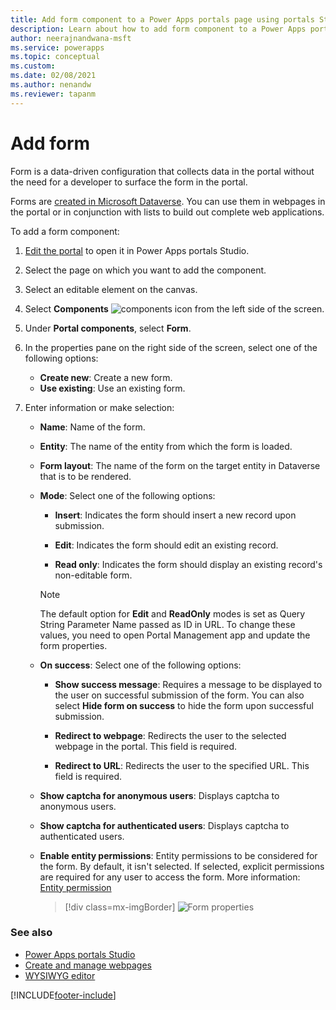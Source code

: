 ```yaml
---
title: Add form component to a Power Apps portals page using portals Studio. | Microsoft Docs
description: Learn about how to add form component to a Power Apps portals page using portals Studio.
author: neerajnandwana-msft
ms.service: powerapps
ms.topic: conceptual
ms.custom: 
ms.date: 02/08/2021
ms.author: nenandw
ms.reviewer: tapanm
---
```


# Add form

Form is a data-driven configuration that collects data in the portal without the need for a developer to surface the form in the portal. 

Forms are [created in Microsoft Dataverse](https://docs.microsoft.com/powerapps/maker/model-driven-apps/form-designer-overview). You can use them in webpages in the portal or in conjunction with lists to build out complete web applications.  

To add a form component:

1.  [Edit the portal](manage-existing-portals.md#edit) to open it in Power Apps portals Studio.  

2.  Select the page on which you want to add the component.

3.  Select an editable element on the canvas.

4.  Select **Components** ![components icon](media/components-icon.png "Components icon") from the left side of the screen.  

5.  Under **Portal components**, select **Form**.

6.  In the properties pane on the right side of the screen, select one of the following options:

    - **Create new**: Create a new form.
    - **Use existing**: Use an existing form.

7. Enter information or make selection:

    - **Name**: Name of the form.

    - **Entity**: The name of the entity from which the form is loaded.

    - **Form layout**: The name of the form on the target entity in Dataverse that is to be rendered.

    - **Mode**: Select one of the following options:

        - **Insert**: Indicates the form should insert a new record upon submission.

        - **Edit**: Indicates the form should edit an existing record.

        - **Read only**: Indicates the form should display an existing record's non-editable form.

        > [!NOTE]
        > The default option for **Edit** and **ReadOnly** modes is set as Query String Parameter Name passed as ID in URL. To change these values, you need to open Portal Management app and update the form properties.

    - **On success**: Select one of the following options:

        - **Show success message**: Requires a message to be displayed to the user on successful submission of the form. You can also select **Hide form on success** to hide the form upon successful submission.

        - **Redirect to webpage**: Redirects the user to the selected webpage in the portal. This field is required.

        - **Redirect to URL**: Redirects the user to the specified URL. This field is required.

    - **Show captcha for anonymous users**: Displays captcha to anonymous users.

    - **Show captcha for authenticated users**: Displays captcha to authenticated users.

    - **Enable entity permissions**: Entity permissions to be considered for the form. By default, it isn't selected. If selected, explicit permissions are required for any user to access the form. More information: [Entity permission](configure/assign-entity-permissions.md)

        > [!div class=mx-imgBorder]
        > ![Form properties](media/form-props.png "Form properties")

### See also

- [Power Apps portals Studio](portal-designer-anatomy.md)
- [Create and manage webpages](create-manage-webpages.md)
- [WYSIWYG editor](compose-page.md)


[!INCLUDE[footer-include](../../includes/footer-banner.md)]